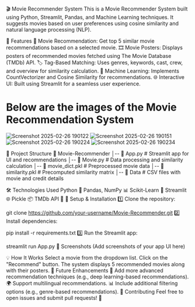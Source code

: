 🎬 Movie Recommender System
This is a Movie Recommender System built using Python, Streamlit, Pandas, and Machine Learning techniques. It suggests movies based on user preferences using cosine similarity and natural language processing (NLP).

🚀 Features
📌 Movie Recommendation: Get top 5 similar movie recommendations based on a selected movie.
🎞️ Movie Posters: Displays posters of recommended movies fetched using The Movie Database (TMDb) API.
🏷️ Tag-Based Matching: Uses genres, keywords, cast, crew, and overview for similarity calculation.
🤖 Machine Learning: Implements CountVectorizer and Cosine Similarity for recommendations.
🌐 Interactive UI: Built using Streamlit for a seamless user experience.

# Below are the images of the Movie Recommendation System
![Screenshot 2025-02-26 190122](https://github.com/user-attachments/assets/91a17f8a-0057-454b-a3b8-c3842bcd6c9c)
![Screenshot 2025-02-26 190151](https://github.com/user-attachments/assets/e1e5cb1e-b44b-4366-bd97-540595ded7d7)
![Screenshot 2025-02-26 190224](https://github.com/user-attachments/assets/2117e3c5-6319-4846-801d-c2e3ca285022)
![Screenshot 2025-02-26 190234](https://github.com/user-attachments/assets/17a01cb6-f26e-4524-b7dc-1f30f8949d62)


📂 Project Structure
📁 Movie-Recommender
│-- 📜 App.py          # Streamlit app for UI and recommendations
│-- 📜 Movie.py        # Data processing and similarity calculation
│-- 📜 movie_dict.pkl  # Preprocessed movie data
│-- 📜 similarity.pkl  # Precomputed similarity matrix
│-- 📂 Data            # CSV files with movie and credit details

🛠️ Technologies Used
Python 🐍
Pandas, NumPy 📊
Scikit-Learn 🤖
Streamlit 🌐
Pickle 📦
TMDb API 🎥
🔧 Setup & Installation
1️⃣ Clone the repository:

git clone https://github.com/your-username/Movie-Recommender.git
2️⃣ Install dependencies:

pip install -r requirements.txt
3️⃣ Run the Streamlit app:

streamlit run App.py
📸 Screenshots
(Add screenshots of your app UI here)

💡 How It Works
Select a movie from the dropdown list.
Click on the "Recommend" button.
The system displays 5 recommended movies along with their posters.
📌 Future Enhancements
🎯 Add more advanced recommendation techniques (e.g., deep learning-based recommendations).
🌍 Support multilingual recommendations.
📊 Include additional filtering options (e.g., genre-based recommendations).
🤝 Contributing
Feel free to open issues and submit pull requests! 🎉
